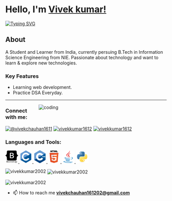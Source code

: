 # Hello, I'm [Vivek kumar!](https://www.linkedin.com/in/vivek-kumar-6724b0242a)

[![Typing SVG](https://readme-typing-svg.herokuapp.com?size=25&color=1A9AF7&lines=I'm+a++Student)](https://git.io/typing-svg)

## About

A Student and Learner from India, currently persuing B.Tech in Information Science Engineering from NIE.
Passionate about technology and want to learn & explore new technologies.

### Key Features

- Learning web development.
- Practice DSA Everyday.

---

<img align="right" alt="coding" width="400" src="https://user-images.githubusercontent.com/55389276/140866485-8fb1c876-9a8f-4d6a-98dc-08c4981eaf70.gif">

<!-- <p align="left"> <img src="https://komarev.com/ghpvc/?username=vivekkumar2002&label=Profile%20views&color=0e75b6&style=flat" alt="vivekkumar2002" /> </p> -->



<h3 align="left">Connect with me:</h3>
<p align="left">
<a href="https://www.hackerrank.com/@vivekchauhan1611" target="blank"><img align="center" src="https://raw.githubusercontent.com/rahuldkjain/github-profile-readme-generator/master/src/images/icons/Social/hackerrank.svg" alt="@vivekchauhan1611" height="30" width="40" /></a>
<a href="https://www.leetcode.com/vivekkumar1612" target="blank"><img align="center" src="https://raw.githubusercontent.com/rahuldkjain/github-profile-readme-generator/master/src/images/icons/Social/leet-code.svg" alt="vivekkumar1612" height="30" width="40" /></a>
<a href="https://auth.geeksforgeeks.org/user/vivekchauhan161202/practice" target="blank"><img align="center" src="https://raw.githubusercontent.com/rahuldkjain/github-profile-readme-generator/master/src/images/icons/Social/leet-code.svg" alt="vivekkumar1612" height="30" width="40" /></a>
  
</p>

<h3 align="left">Languages and Tools:</h3>
<p align="left"> <a href="https://getbootstrap.com" target="_blank" rel="noreferrer"> <img src="https://raw.githubusercontent.com/devicons/devicon/master/icons/bootstrap/bootstrap-plain-wordmark.svg" alt="bootstrap" width="40" height="40"/> </a> <a href="https://www.cprogramming.com/" target="_blank" rel="noreferrer"> <img src="https://raw.githubusercontent.com/devicons/devicon/master/icons/c/c-original.svg" alt="c" width="40" height="40"/> </a> <a href="https://www.w3schools.com/cpp/" target="_blank" rel="noreferrer"> <img src="https://raw.githubusercontent.com/devicons/devicon/master/icons/cplusplus/cplusplus-original.svg" alt="cplusplus" width="40" height="40"/> </a> <a href="https://www.w3.org/html/" target="_blank" rel="noreferrer"> <img src="https://raw.githubusercontent.com/devicons/devicon/master/icons/html5/html5-original-wordmark.svg" alt="html5" width="40" height="40"/> </a> <a href="https://www.java.com" target="_blank" rel="noreferrer"> <img src="https://raw.githubusercontent.com/devicons/devicon/master/icons/java/java-original.svg" alt="java" width="40" height="40"/> </a> <a href="https://www.python.org" target="_blank" rel="noreferrer"> <img src="https://raw.githubusercontent.com/devicons/devicon/master/icons/python/python-original.svg" alt="python" width="40" height="40"/> </a> </p>

<p><img align="left" src="https://github-readme-stats.vercel.app/api/top-langs?username=vivekkumar2002&show_icons=true&locale=en&layout=compact" alt="vivekkumar2002" /></p>

<p>&nbsp;<img align="center" src="https://github-readme-stats.vercel.app/api?username=vivekkumar2002&show_icons=true&locale=en" alt="vivekkumar2002" /></p>

<p><img align="center" src="https://github-readme-streak-stats.herokuapp.com/?user=vivekkumar2002&" alt="vivekkumar2002" /></p>


<!-- <p align="left"> <img src="https://komarev.com/ghpvc/?username=vivekkumar2002&label=Profile%20views&color=0e75b6&style=flat" alt="vivekkumar2002" /> </p> -->

- 📫 How to reach me **vivekchauhan161202@gmail.com**

